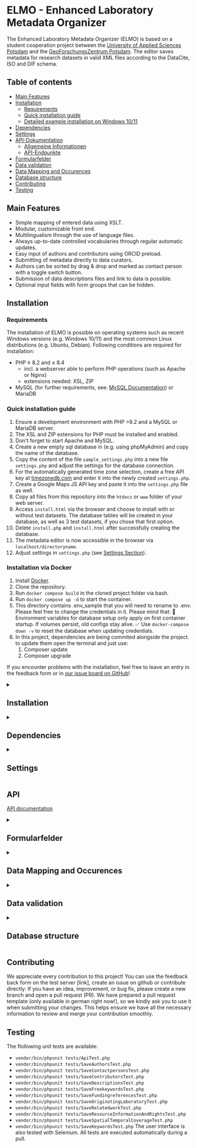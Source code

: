 # ELMO - Enhanced Laboratory Metadata Organizer

The Enhanced Laboratory Metadata Organizer (ELMO) is based on a student cooperation project between the [University of Applied Sciences Potsdam](https://fh-potsdam.de) and the [GeoForschungsZentrum Potsdam](https://gfz.de). The editor saves metadata for research datasets in valid XML files according to the DataCite, ISO and DIF schema.

## Table of contents
  - [Main Features](#main-features)
  - [Installation](#installation)
    - [Requirements](#requirements)
    - [Quick installation guide](#quick-installation-guide)
    - [Detailed example installation on Windows 10/11](#detailed-example-installation-on-windows-1011)
  - [Dependencies](#dependencies)
  - [Settings](#settings)
  - [API-Dokumentation](#api-dokumentation)
    - [Allgemeine Informationen](#allgemeine-informationen)
    - [API-Endpunkte](#api-endpunkte)
  - [Formularfelder](#formularfelder)
  - [Data validation](#data-validation)
  - [Data Mapping and Occurences](#data-mapping-and-occurences)
  - [Database structure](#database-structure)
  - [Contributing](#contributing)
  - [Testing](#testing)

## Main Features
- Simple mapping of entered data using XSLT.
- Modular, customizable front end.
- Multilingualism through the use of language files.
- Always up-to-date controlled vocabularies through regular automatic updates.
- Easy input of authors and contributors using ORCID preload.
- Submitting of metadata directly to data curators.
- Authors can be sorted by drag & drop and marked as contact person with a toggle switch button.
- Submission of data descriptions files and link to data is possible.
- Optional input fields with form groups that can be hidden.

## Installation

### Requirements

The installation of ELMO is possible on operating systems such as recent Windows versions (e.g. Windows 10/11) and the most common Linux distributions (e.g. Ubuntu, Debian).
Following conditions are required for installation:
- PHP ≥ 8.2 and ≤ 8.4
	- incl. a webserver able to perform PHP operations (such as Apache or Nginx)
	- extensions needed: XSL, ZIP
- MySQL (for further requirements, see: [MySQL Documentation](https://dev.mysql.com/doc/refman/8.0/en/installing-and-configuration.html)) or MariaDB

### Quick installation guide

1. Ensure a development environment with PHP >8.2 and a MySQL or MariaDB server.
2. The XSL and ZIP extensions for PHP must be installed and enabled.
3. Don't forget to start Apache and MySQL.
4. Create a new empty sql database in (e.g. using phpMyAdmin) and copy the name of the database.
5. Copy the content of the file `sample_settings.php` into a new file `settings.php` and adjust the settings for the database connection.
6. For the automatically generated time zone selection, create a free API key at [timezonedb.com](https://timezonedb.com/) and enter it into the newly created `settings.php`.
7. Create a Google Maps JS API key and paste it into the `settings.php` file as well.
8. Copy all files from this repository into the `htdocs` or `www` folder of your web server.
9. Access `install.html` via the browser and choose to install with or without test datasets. The database tables will be created in your database, as well as 3 test datasets, if you chose that first option.
10. Delete `install.php` and `install.html` after successfully creating the database.
11. The metadata editor is now accessible in the browser via `localhost/directoryname`.
12. Adjust settings in `settings.php` (see [Settings Section](#einstellungen)).

### Installation via Docker
1. Install [Docker](https://docs.docker.com/engine/install/).
2. Clone the repository.
3. Run `docker compose build` in the cloned project folder via bash.
4. Run `docker compose up -d` to start the container.
5. This directory contains .env_sample that you will need to rename to .env. Please feel free to change the credentials in it.
	Please mind that: 
	🔁 Environment variables for database setup only apply on first container startup. If volumes persist, old configs stay alive.
	✅ Use `docker-compose down -v` to reset the database when updating credentials.
6. In this project, dependencies are being commited alongside the project. to update them open the terminal and just use:
	1. Composer update
	2. Composer upgrade

If you encounter problems with the installation, feel free to leave an entry in the feedback form or in [our issue board on GitHub](https://github.com/McNamara84/gfz-metadata-editor-msl-v2/issues)!

<details> 
  <summary> 

  ## Installation
  </summary>

  ### Requirements

  The installation of ELMO is possible on operating systems such as recent Windows versions (e.g. Windows 10/11) and the most common Linux distributions (e.g. Ubuntu, Debian).
  Following conditions are required for installation:
  - PHP ≥ 8.2 and ≤ 8.4
    - incl. a webserver able to perform PHP operations (such as Apache or Nginx)
    - extensions needed: XSL, ZIP
  - MySQL (for further requirements, see: [MySQL Documentation](https://dev.mysql.com/doc/refman/8.0/en/installing-and-configuration.html)) or MariaDB

  ### Quick installation guide

  1. Ensure a development environment with PHP >8.2 and a MySQL or MariaDB server.
  2. The XSL and ZIP extensions for PHP must be installed and enabled.
  3. Don't forget to start Apache and MySQL.
  4. Create a new empty sql database in (e.g. using phpMyAdmin) and copy the name of the database.
  5. Copy the content of the file `sample_settings.php` into a new file `settings.php` and adjust the settings for the database connection.
  6. For the automatically generated time zone selection, create a free API key at [timezonedb.com](https://timezonedb.com/) and enter it into the newly created `settings.php`.
  7. Create a Google Maps JS API key and paste it into the `settings.php` file as well.
  8. Copy all files from this repository into the `htdocs` or `www` folder of your web server.
  9. Access `install.php` via the browser. The database tables will be created automatically in your database.
  10. The metadata editor is now accessible in the browser via `localhost/directoryname`.
  11. Adjust settings in `settings.php` (see [Settings Section](#einstellungen)).

  If you encounter problems with the installation, feel free to leave an entry in the feedback form or in [our issue board on GitHub](https://github.com/McNamara84/gfz-metadata-editor-msl-v2/issues)!
  
  <details>
  <summary>

  ### Detailed example installation on Windows 10/11
  </summary>

  This section will further explain the installation of the metadata editor with the help of a more detailed step-by-step guide on how to install the metadata editor on Windows 10/11 using PHP and MySQL. For a local development environment, localhost-based access to the server is usually sufficient.
  #### 1. Setting up the development environment
  - Download and run the installer from the official [PHP website](https://www.php.net/downloads.php) (PHP > 8.2).
  - Install [MySQL](https://dev.mysql.com/downloads/installer/) or MariaDB.
  - Install and enable the XSL and ZIP extensions for PHP. In order to do that, open the `php.ini` file and uncomment the line for the required extensions.
  #### 2. Starting Apache and MySQL
  - If you're using an all-in-one solutions such as XAMPP or WampServer, you can start Apache directly from the XAMPP or WampServer control panel.
  - Alternatively, you can manually start Apache by navigating to the `bin` directory of Apache (e.g., `C:\xampp\apache\bin`) and running `httpd.exe`.
  #### 3. Creating an empty SQL database
  - Using phpMyAdmin: If you're using XAMPP or WampServer, phpMyAdmin is already installed. You can access it by going to `http://localhost/phpmyadmin` in your browser.
  - Create a new database and remember the name of it, as you'll need it later in the next step.
  - Alternatively, using the Windows PowerShell: 
    - Start MySQL in the Shell while being in your SQL directory: `mysql -u root -p`
    - Create a database: `CREATE DATABASE your_database;`
    - Create a new MySQL-user for the installation: `CREATE USER 'username'@'localhost' IDENTIFIED BY 'password';`
    - Granting rights to this user: `GRANT CREATE ON your_database.* TO 'username'@'localhost';` and save with `FLUSH PRIVILEGES;`
    - Optional: confirm the creation of the database while being logged in as the new user: `SHOW DATABASES;`
  #### 4. Setting up the `settings.php` file
  - Download all files from this repository into the `htdocs`or`www`folder of your webserver.
  - Create `settings.php`:
     - Copy the entire contents of `sample_settings.php` which is located in the first level of the ELMO repository and save it as `settings.php` in the same directory.
  - Adjust the database connection:
    - Open the `settings.php` file with a text editor and modify the database connection settings according to your database name, user, password and host. The default MySQL user ist 'root'. Change this to the MySQL-user you just created in step 3. The host value typically remains as 'localhost'.
  #### 5. Setting up the application
  - Access the installation script in your browser as follows: `http://localhost/your_directory/install.html`. This script will automatically create the required tables in the database you specified in step 3. In addition, three test datasets are installed through `install.html` if you chose this option.
  #### 6. Delete installation files
  - Please delete `install.php` and `install.html` after successfully creating the database.
  #### 7. (Optional) Creating an API key for the automatically generated time zone selection
  - Sign up for a free API key at [timezonedb.com](https://timezonedb.com/). After registration, you should receive an email with your account data including your API key.
  - Insert your API key in `settings.php`in the according line.
  #### 8. Creating a Google Maps JS API key
  - Get a Google Maps JS API key via the [Google Cloud Console](https://console.cloud.google.com). To do this, create a project, enable the Google Maps JavaScript API and get your API key.
  - Insert your Google Maps API key in the corresponding line in the `settings.php`file. 
  #### 9. Accessing the metadata editor
  - After the installation is complete, you should be able to access the metadata editor in your browser at `http://localhost/your_directory`.
  - Settings may be modified in `settings.php`.
  </details>
</details> 

<details>
  <summary>

  ## Dependencies
  </summary>

The following third-party dependencies are included in header.html and footer.html:

- [Bootstrap 5.3.3](https://github.com/twbs/bootstrap/releases)<br>
  For the design, responsiveness and dark mode.
- [Bootstrap Icons 1.11.3](https://github.com/twbs/icons/releases)<br>
  For the icons used.
- [jQuery 3.7.1](https://github.com/jquery/jquery/releases)<br>
  For the event handlers in JavaScript and to simplify the JavaScript code.
- [jQuery UI 1.14.1](https://github.com/jquery/jquery-ui/releases)<br>
  Extends jQuery with the autocomplete function that we currently use for the affiliation fields.
- [Tagify 4.33.2](https://github.com/yairEO/tagify/releases)<br>
  Is used for the Thesaurus Keywords field, the entry of multiple affiliations and free keywords.
- [jsTree 3.3.17](https://github.com/vakata/jstree/releases)<br>
  Is used to display the thesauri as a hierarchical tree structure.
- [Swagger UI 5.18.2](https://github.com/swagger-api/swagger-ui/releases)<br>
  For displaying the dynamic and interactive API documentation in accordance with OpenAPI standard 3.1.
</details>

<details>
  <summary>

  ## Settings
  </summary>

  In addition to the access data for the database, other settings can also be adjusted in the `settings.php` file:

  - `$host`: Database host.
  - `$username`: Username of the user with access to the given database.
  - `$password`: Password of database user.
  - `$database`: Name of the database created.
  - `$maxTitles`: Defines the maximum number of titles that users can enter in the editor.
  - `$apiKeyElmo`: A self-defined security key to connect cron jobs with api calls to `/update/` for refreshing the vocabularies.
  - `$mslLabsUrl`: URL to the JSON file with the current list of laboratories.
  - `$showFeedbackLink`: true-> feedback function switched on, false-> feedback function switched off
  - `$smtpHost`: URL to the SMTP mail server
  - `$smtpPort`: Port of the mail server
  - `$smtpUser`: User name of the mailbox for sending the mails
  - `$smtpPassword`: Password of the mailbox
  - `$smtpSender`: Name of the sender in the feedback mails
  - `$feedbackAddress`: Email Address to which the feedback is sent
  - `$xmlSubmitAddress`: Email Address to which the finished XML file is sent
  - `$showContributorPersons`: Specifies whether the form group Contributor Persons should be displayed (true/false).
  - `$showContributorInstitutions`: Specifies whether the form group Contributor Institutions should be displayed (true/false).
  - `$showMslLabs`: Specifies whether the form group Originating Laboratory should be displayed (true/false).
  - `$showMslVocabs`: Specifies whether the form group EPOS Multi-Scale Laboratories Keywords should be displayed (true/false).
  - `$showGcmdThesauri`: Specifies whether the form group GCMD Thesauri should be displayed (true/false).
  - `$showFreeKeywords`: Specifies whether the form group Free Keywords should be displayed (true/false).
  - `$showSpatialTemporalCoverage`: Specifies whether the form group Spatial and Temporal Coverages should be displayed (true/false).
  - `$showRelatedWork`: Specifies whether the form group Related Work should be displayed (true/false).
  - `$showFundingReference`: Specifies whether the form group Funding Reference should be displayed (true/false).
  - `$showGGMsProperties`: specific for implementation for the ICGEM platform. Specifies whether the form group GGMs Properties (essential) should be displayed (true/false).

</details>

## API

[API documentation](https://elmo.cats4future.de/api/v2/docs/index.html)

<details>
  <summary>

  ## Formularfelder
  </summary>

### Resource Information

- DOI

  This field contains the DOI (Digital Object Identifier) that identifies the resource.
  - Data type: String
  - Occurrence: 0-1
  - The corresponding field in the database where the value is stored is called: `doi` in the table `Resource`
  - Restrictions: Must be in “prefix/suffix” format
  - [DataCite documentation](https://datacite-metadata-schema.readthedocs.io/en/4.5/properties/identifier/)
  - Example values: `10.5880/GFZ.3.1.2024.002`, `10.5880/pik.2024.001`
  - Mapping: is mapped to `<identifier>` in the DataCite scheme and to `<gmd:fileIdentifier>` as well as `<gmd:identifier> <gmd:MD_Identifier> <gmd:code>` and `<gmd:distributionInfo> <gmd:MD_Distribution> <gmd:transferOptions> <gmd:MD_DigitalTransferOptions> <gmd:onLine> <gmd:CI_OnlineResource>` in the ISO scheme

- Publication Year

    This field contains the publication year of the resource.
    - Data type: Year
    - Occurrence: 1
    - The corresponding field in the database where the value is saved is called: `year` in the table `year`
    - Restrictions: A year in four-digit format. Values allowed in four-digit format: 1901 to 2155 (due to data type YEAR)
    - [DataCite documentation](https://datacite-metadata-schema.readthedocs.io/en/4.5/properties/publicationyear/#publicationyear)
    - Example values: `1998`, `2018`
    - Mapping: is mapped to `<publicationYear>` in the DataCite scheme


- Resource Type

  This field contains the type of resource.
  - Data type: String
  - Occurrence: 1
  - The corresponding field in the database where the value is saved is called: `resource_type_general` in the table `Resource_Type`
  - Restrictions: must be selected from [controlled list](https://datacite-metadata-schema.readthedocs.io/en/4.5/appendices/appendix-1/resourceTypeGeneral/#resourcetypegeneral) 
  - [DataCite documentation](https://datacite-metadata-schema.readthedocs.io/en/4.5/properties/resourcetype/#a-resourcetypegeneral)
  - Example values: `Dataset`, `Audiovisual`, `Book`
  - Mapping: mapped to `<resourceType resourceTypeGeneral="XX">` in the DataCite scheme

- Version

  This field contains the version number of the resource.
  - Data type: Float
  - Occurrence: 0-1
  - The corresponding field in the database where the value is saved is called: `version` in the table `Resource`
  - Restrictions: None 
  - [DataCite documentation](https://datacite-metadata-schema.readthedocs.io/en/4.5/properties/version/)
  - Example values: `1.0` `2.1` `3.5`
  - Mapping: mapped to `<version>` in DataCite scheme

- Language of Dataset

  This field contains the language of the dataset
  - Data type: String
  - Occurence: 1
  - The corresponding field in the database where the value is saved is called: `name` in the table `Language`
  - Restrictions: must be selected from controlled list
  - [DataCite documentation](https://datacite-metadata-schema.readthedocs.io/en/4.5/properties/language/)
  - Beispielwerte: `Englisch`, `German`, `French`
  - Mapping: mapped to `<language>` element in DataCite scheme and to `<gmd:language>` in ISO scheme 

- Title

  This field contains the title of the resource.
  - Data type: String
  - Occurrence: 1-n, with n=$maxTitles specified in the settings.php
  - The corresponding field in the database where the value is stored is called: `text` in the table `title`
  - Restrictions: None
  - [DataCite documentation](https://datacite-metadata-schema.readthedocs.io/en/4.5/properties/title/)
  - Example values: `Drone based photogrammetry data at the Geysir`
  - Mapping: mapped to `<titles> <title>` in DataCite scheme and `<identificationInfo> <MD_DataIdentification> <citation> <CI_Citation> <title>` or `...<alternateTitle` depending on the title type

- Title Type

  This field contains the type of title (other than the main title).
  - Data type: String
  - Occurrence: 1, if the corresponding title is not the main title
  - The corresponding field in the database where the value is stored is called: `name` in the table `Title_Type`
  - Restrictions: must be selected from controlled list
  - [DataCite documentation](https://datacite-metadata-schema.readthedocs.io/en/4.5/properties/title/#a-titletype)
  - Example values: `Translated Title`
  - Mapping: mapped to `<title titleType="TranslatedTitle">` in the datacite scheme

### Licenses & Rights

- Rights Title

  The content of this field is mapped to `<rights>` in the DataCite scheme and to `<resourceConstraints> <gmd:MD_Constraints> <gmd:useLimitation>` as well as `<gmd:resourceConstraints> <gmd:MD_LegalConstraints>` in the ISO scheme.

  This field contains the title of the license with its abbreviation.
  - Data type: String
  - Occurrence: 1
  - The corresponding fields in the database where the value is stored is called: `text`and `rightsIdentifier` in the table `Rights`
  - Restrictions: Mandatory field. Must be selected from controlled list
  - [DataCite documentation](https://datacite-metadata-schema.readthedocs.io/en/4.5/properties/rights/)
  - Example value: `Creative Commons Attribution 4.0 International (CC-BY-4.0)`

- *Saved in backend (not visible to user):* rightsURI

  This field contains the URI of the License.
  - Data Type: String
  - Occurence: 1
  - The corresponding fields in the database where the value is stored is called: `rightsURI` in the table `Rights`
  - Restrictions: Mandatory field. Must be selected from controlled list
  - [DataCite documentation](https://datacite-metadata-schema.readthedocs.io/en/4.5/properties/rights/#a-rightsuri)
  - Example values: `https://creativecommons.org/licenses/by/4.0/legalcode`

- *Saved in backend (not visible to user):* forSoftware

  This field specifies if the license is used for software (forSoftware=1) or not (forSoftware=0). The controlled list changes for users based on this parameter when resource type Software is chosen.

### Author(s)
Author information mapped to `<creator>` element in the datacite scheme and to `<citedResponsibleParty>` in the ISO scheme.
Occurrence is: 1-n

- Last Name 

  This field contains the author's surname.
  - Data type: String
  - Occurrence: 1
  - The corresponding field in the database where the value is stored is called: `familyname` in the table `author`
  - Restrictions: mandatory field, only letters allowed
  - [DataCite documentation](https://datacite-metadata-schema.readthedocs.io/en/4.5/properties/creator/#familyname)
  - Example values: `Jemison`, `Smith`

- First Name

  This field contains the author's first name.
  - Data type: String
  - Occurrence: 1
  - The corresponding field in the database where the value is stored is called: `givenname` in the table `author`
  - Restrictions: mandatory field, only letters allowed
  - [DataCite documentation](https://datacite-metadata-schema.readthedocs.io/en/4.5/properties/creator/#givenname)
  - Example values: `Lisa`, `Elisa`

- Author ORCID

  This field contains the author's ORCID (Open Researcher and Contributor ID).
  - Data type: String
  - Occurrence: 0-1
  - The corresponding field in the database where the value is stored is called: `orcid` in the table `author`
  - Restrictions: Must be in the format “xxxx-xxxx-xxxx-xxxx-xxxx”.
  - [DataCite documentation](https://datacite-metadata-schema.readthedocs.io/en/4.5/properties/creator/#nameidentifier)
  - Example values: `0000-0001-5727-2427`, `0000-0003-4816-5915`

- Affiliation
 
  This field contains the author's affiliation.
  - Data type: String
  - Occurrence: 0-n
  - The corresponding field in the database where the value is stored is called: `name` in the table `affiliation`
  - Restrictions: None, can be chosen from the dropdown menu or given as free text
  - [DataCite documentation](https://datacite-metadata-schema.readthedocs.io/en/4.5/properties/creator/#affiliation)
  - Example values: `Technische Universität Berlin`, `Helmholtz Centre Potsdam - GFZ German Research Centre for Geosciences`

- *Saved in backend (not visible to user):* rorId

  If an affiliation is chosen from the dropdown menu, which contains the entry from the Research Organization Registry (ROR), the assiciated ROR-ID is saved.
  - Occurrence: 0-n
  - The corresponding field in the database where the value is stored is called: `rorId` in the table `affiliation`
  - Restrictions: is automatically saved when an affiliation is chosen
  - [DataCite documentation](https://datacite-metadata-schema.readthedocs.io/en/4.5/properties/creator/#a-affiliationidentifier)
  - Example values: `03v4gjf40`, `04z8jg394`

#### Contact Person(s)
A Contact Person is saved as a "Contributor" with the role "Contact Person" in the DataCite scheme (version 4.5) and as a "Point of Contact" in the ISO scheme (Version 2012-07-13). Authors can be labelled as a contact person with the help of a toggle switch button which adds the additional fields required for contact (Email address, Website).

- Last Name

  This field contains the surname of the person.
  - Data type: String
  - Occurrence: 1
  - The corresponding field in the database where the value is stored is called: familyname in the Contact_Person table
  - Restrictions: Mandatory
  - Example values: `Jemison`, `Smith`

- First Name

  This field contains the first name of the person.
  - Data type: String
  - Occurrence: 1
  - The corresponding field in the database where the value is stored is called: givenname in the table Contact_Person
  - Restrictions: Mandatory
  - Example values: `John`, `Jane`

- Email address

  This field contains the email address of the person or organisation.
  - Data type: String
  - Occurrence: 1
  - The corresponding field in the database where the value is stored is called: email in the Contact_Person table
  - Restrictions: Mandatory
  - Example values: `ali.mohammed@gfz.de`, `holger.ehrmann@gfz.de`

- Website

  This field contains the organisation's website.
  - Data type: String
  - Occurrence: 0-1
  - The corresponding field in the database where the value is stored is called: website in the Contact_Person table
  - Restrictions: Optional
  - Example values: `gfz.de`, `fh-potsdam.de`

- Affiliation
    
  This field contains the affiliation of the person.
  - Data type: String
  - Occurrence: 0-n
  - The corresponding field in the database where the value is saved is called: name in the Affiliation table.
  - Restrictions: Optional
  - Example values: `Technische Universität Berlin`, `GFZ, Helmholtz-Zentrum Potsdam - Deutsches GeoForschungsZentrum GFZ`
  - Note: As in all affiliation fields the ROR ID is saved, when an affiliation is chosen from the list

### Originating Laboratory
The controlled list is provided and maintained by Utrecht University ([MSL Laboratories](https://github.com/UtrechtUniversity/msl_vocabularies/blob/main/vocabularies/labs/laboratories.json)) and can be updated via API call (see [API documentation](https://elmo.cats4future.de/api/v2/docs/index.html)).

- Laboratory Name
  This field contains the laboratory, where the research data came from. Its content is mapped to `<contributor contributorType="HostingInstitution"><contributorName>` in the DataCite scheme. 
  - Data Type: String
  - Occurence: 0-n
  - The corresponding field in the database is called: `laboratoryname` in the table `originating_laboratory`
  - Restrictions: Controlled list
  - [DataCite documentation](https://datacite-metadata-schema.readthedocs.io/en/4.5/properties/contributor/#a-contributortype)
  - Example values: `Fragmentation Lab (Ludwig-Maximilians-University Munich, Germany)`, `TecMOD - GRmodel (CNRS-Rennes 1 University, France)`

- *Saved in backend (not visible to user):* LabId, laboratoryAffiliation, laboratoryRorId
    The purpose of these fields is to clearly identify the originating laboratory. The contents are mapped to `<nameIdentifier nameIdentifierScheme="labid">` and `<affiliation>` in the DataCite scheme.
    - Data type: String
    - Occurence: 1
    - The corresponding field in the database where the values are saved are called: `labId` in the table `originating_laboratory` and `name` and `rorId` in the table `affiliation`
    - Restrictions: Fields are filled automatically with data provided by the vocabulary provider and maintainer
    - Example values: 
      LabID `9cd562c216daa82792972a074a222c52`, 
      laboratoryAffiliation `Ludwig-Maximilians-University Munich, Munich, Germany`
      laboratoryRorId `https://ror.org/02e2c7k09`


### Contributors

#### _Person_
Contributor fields are optional. Only when one of the fields is filled the fields "Last Name", "First Name" and "Role" become mandatory . The contents of the fields are mapped to `<contributor contributorType="ROLE">` with `<contributorName nameType="Personal">` in the DataCite scheme.

- ORCID

  This field contains the ORCID of the contributor (Open Researcher and Contributor ID).
  - Data type: String
  - Occurrence: 0-1
  - The corresponding field in the database where the value is stored is called: `orcid` in the `Contributor_Person` table
  - Restrictions: Must be in the format “xxxx-xxxx-xxxx-xxxx-xxxx”
  - [DataCite documentation](https://datacite-metadata-schema.readthedocs.io/en/4.5/properties/contributor/#a-nameidentifierscheme)
  - Example values: `1452-9875-4521-7893`, `0082-4781-1312-884x`

- Last Name 

  This field contains the contributpr's surname.
  - Data type: String
  - Occurrence: 1, if a contributor person is specified
  - The corresponding field in the database where the value is stored is called: `familyname` in the table `Contributor_Person`
  - Restrictions: Only letters are allowed.
  - [DataCite documentation](https://datacite-metadata-schema.readthedocs.io/en/4.5/properties/contributor/#familyname)
  - Example values: `Jemison`, `Smith`

- First Name

  This field contains the contributpr's surname.
  - Data type: String
  - Occurrence: 1, if a contributor person is specified
  - The corresponding field in the database where the value is stored is called: `givenname` in the table `Contributor_Person`
  - Restrictions: Only letters are allowed
  - [DataCite documentation](https://datacite-metadata-schema.readthedocs.io/en/4.5/properties/contributor/#givenname)
  - Example values: `John`, `Jane`

- Role

  This field contains the role(s) of the contributor(s).
  - Data type: String
  - Occurrence: 1-10, if a contributor person is specified
  - The corresponding field in the database where the value is stored is called: `name` in the `Role` table
  - Restrictions: must be selcted from controlled list
  - [DataCite documentation](https://datacite-metadata-schema.readthedocs.io/en/4.5/properties/contributor/#a-contributortype)
  - Example values: `Data Manager`, `Project Manager`

- Affiliation

  This field contains the affiliation of the contributor(s).
  - Data type: String
  - Occurrence: 0-n
  - The corresponding field in the database where the value is stored is called: `name` in the table `Affiliation`
  - Restrictions: None, can be selected from list
  - [DataCite documentation](https://datacite-metadata-schema.readthedocs.io/en/4.5/properties/contributor/#affiliation)
  - Example values: `Technische Universität Berlin`, `GFZ, Helmholtz-Zentrum Potsdam - Deutsches GeoForschungsZentrum GFZ`
    - Note: As in all affiliation fields the ROR ID is saved, when an affiliation is chosen from the list

#### _Organisation_
Contributor fields are optional. Only when one of the fields is filled the fields "Organisation Name" and "Role" become mandatory. The contents of the fields are mapped to `<contributor contributorType="ROLE">` in the DataCite scheme with `<contributorName nameType="Organizational">`

- Organisation Name

  This field contains the name of the institution.
  - Data type: String
  - Occurrence: 1, if contributing organisation is specified
  - The corresponding field in the database where the value is saved is called: `name` in the table `contributor_institution`
  - Restrictions: None
  - [DataCite documentation](https://datacite-metadata-schema.readthedocs.io/en/4.5/properties/contributor/#contributorname)
  - Example values: `University of Applied Sciences Potsdam`, `Helmholtz Centre Potsdam - GFZ German Research Centre for Geosciences`

- Role

  This field contains the role/roles of the institution.
  - Data type: String
  - Occurrence: 1-10
  - The corresponding field in the database where the value is stored is called: `name` in the table `Role`
  - Restrictions: must be selected from controlled list
  - [DataCite documentation](https://datacite-metadata-schema.readthedocs.io/en/4.5/properties/contributor/#a-contributortype)
  - Example values: `Data Collector`, `Data Curator`.
  
- Affiliation

  This field contains the affiliation of the contributing institution.
  - Data type: String
  - Occurrence: 0-n
  - The corresponding field in the database where the value is stored is called: `name` in the `Affiliation` table
  - Restrictions: None, can be selected from list
  - [DataCite documentation](https://datacite-metadata-schema.readthedocs.io/en/4.5/properties/contributor/#affiliation)
  - Example values: `Education and Science Workers' Union`, `Institute of Science and Ethics`
  - Note: As in all affiliation fields the ROR ID is saved, when an affiliation is chosen from the list
 
### Descriptions
- Abstract
  This field contains the abstract of the dataset. It is mapped to `<descriptions><description descriptionType="Abstract">` in the DataCite scheme and to `<identificationInfo><MD_DataIdentification><abstract>` in the ISO scheme
  - Data type: String
  - Occurence: 1
  - The corresponding field in the database where the value is saved is called: `description` in the table `description` with `type=Abstract`
  - Restrictions: None
  - [DataCite documentation](https://datacite-metadata-schema.readthedocs.io/en/4.5/appendices/appendix-1/descriptionType/#abstract)
  - Example value: `The dataset contains a subset of an airborne hyperspectral HyMap image over the Cabo de Gata-Nίjar Natural Park in Spain from 15.06.2005, and soil wet chemistry data based on in-situ soil sampling. The Cabo de Gata-Nίjar Natural Park is a semi-arid mediterranean area in Southern Spain, sparsely populated and with a range of landscape patterns.`

- Methods
  This field contains the The methodology employed for the study or research. It is mapped to `<descriptions><description descriptionType="Methods">` in the DataCite scheme.
  - Data type: String
  - Occurence: 0-1
  - The corresponding field in the database where the value is saved is called: `description` in the table `description` with `type = Methods`
  - Restrictions: None
  - [DataCite documentation](https://datacite-metadata-schema.readthedocs.io/en/4.5/appendices/appendix-1/descriptionType/#methods)
  - Example value: `Graphical representation of the steps used to reconstruct sequence alignments of the Nudix superfamily, as described in the Materials and Methods section. (A) The pipeline to build the 78-PDB structure guided sequence alignment. (B) The pipeline to build the 324-core sequence alignment guided by the 78-PDB sequence alignment. (C) The pipeline to build the alignment of the complete Nudix clan (38,950 sequences). (D) Illustration of how to combine two alignment into one guided by a scaffold alignment.`

- TechnicalInfo
  This field contains detailed information that may be associated with design, implementation, operation, use, and/or maintenance of a process, system, or instrument. It is mapped to `<descriptions><description descriptionType="TechnicalInfo">` in the DataCite scheme.
  - Data type: String
  - Occurence: 0-1
  - The corresponding field in the database where the value is saved is called: `description` in the table `description` with `type = Technical Information`
  - Restrictions: None
  - [DataCite documentation](https://datacite-metadata-schema.readthedocs.io/en/4.5/appendices/appendix-1/descriptionType/#technicalinfo)
  - Example value: `Scripts written and run using Wolfram Mathematica (confirmed with versions 10.2 to 11.1). Assumes raw data matches format produced by a LTQ Orbitrap Velos mass spectrometer and exported by the proprietary software (Xcalibur) to a comma-separated values (.csv) file. The .csv files are the expected input into the Mathematica scripts. `

- Other
  Other description information that does not fit into an existing category. Content of the field is mapped to `<descriptions><description descriptionType="Other">` in the DataCite scheme.
  - Data type: String
  - Occurence: 0-1
  - The corresponding field in the database where the value is saved is called: `description` in the table `description` with `type = Other`
  - Restrictions: None
  - [DataCite documentation](https://datacite-metadata-schema.readthedocs.io/en/4.5/appendices/appendix-1/descriptionType/#other)
  - Example value:  `This is the description of a data set that does not fit into the categories of abstract, methods or technical information, but is nevertheless extremely necessary.`

### Keywords
Contents from the keyword fields "EPOS Multi-Scale Laboratories Keywords", "GCMD Science Keywords" and "Free Keywords" are mapped to `<subject>` in the DataCite 4.5 scheme and to `<descriptiveKeywords> <MD_Keywords> <keyword>` in the ISO scheme. 

#### EPOS Multi-Scale Laboratories Keywords

Keywords from the [EPOS Multi-Scale Laboratories vocabularies](https://epos-msl.uu.nl/vocabularies) are provided by Utrecht University on [GitHub](https://github.com/UtrechtUniversity/msl_vocabularies). Vocabulary can be updated from the repository via API (see [API Documentation](https://elmo.cats4future.de/api/v2/docs/index.html)).

- EPOS Multi-Scale Laboratories Keyword

  This field contains keywords to describe the content of the resource.
  - Data type: String
  - Occurrence: 0-n
  - The corresponding field in the database is called: `keyword` in the table `thesaurus_keywords`
  - Restrictions: Controlled vocabulary
  - [DataCite documentation](https://datacite-metadata-schema.readthedocs.io/en/4.5/properties/subject/)
  - Example values: `Material > minerals > chemical elements > selenium`, `Geochemistry > measured property > selenium`

- *Saved in backend (not visible to user):* scheme, schemeURI, valueURI und language

  The purpose of these fields is to clearly identify the keyword.
  - Data type: String
  - Occurence: 1 for controlled (thesaurus) keywords
  - The corresponding field in the database where the value is saved is called: `scheme`, `schemeURI`, `valueURI` and `language` in the table `thesaurus_keywords`
  - Restrictions: fields are filled automatically with data provided by the vocabulary provider and maintainer
  - [DataCite documentation](https://datacite-metadata-schema.readthedocs.io/en/4.5/properties/subject/#a-scheme)
  - Example values: 
    scheme `https://epos-msl.uu.nl/voc/materials/1.3/`, 
    schemeURI `https://epos-msl.uu.nl/voc/materials/1.3/`, 
    valueURI `https://epos-msl.uu.nl/voc/materials/1.3/minerals-chemical_elements-selenium`, 
    language `en`

#### Thesaurus Keywords

Keywords from the GCMD vocabulary. GCMD Science Keywords, GCMD Platforms, and GCMD Instruments are available for selection. Can be updated from [NASA's GCMD](https://www.earthdata.nasa.gov/data/tools/idn/gcmd-keyword-viewer) repository via API (see [API documentation](https://elmo.cats4future.de/api/v2/docs/index.html))

- **GCMD Science Keyword**

  This field contains keywords to describe the content of the resource.
  - Data type: String
  - Occurrence: 0-n
  - The corresponding field in the database is called: `keyword` in the table `thesaurus_keywords`
  - Restrictions: Terms can be selected from controlled list
  - [DataCite documentation](https://datacite-metadata-schema.readthedocs.io/en/4.5/properties/subject/)
  - Example Values: `Science Keywords > EARTH SCIENCE > OCEANS > SEA ICE > SEA ICE VOLUME`,`Science Keywords > EARTH SCIENCE > TERRESTRIAL HYDROSPHERE > WATER QUALITY/WATER CHEMISTRY > CONTAMINANTS > SELENIUM`

- *Saved in backend (not visible to user):* scheme, schemeURI, valueURI, language

  The purpose of these fields is to clearly identify the keyword.
  - Data type: String
  - Occurence: 1 for controlled (thesaurus) keywords
  - The corresponding field in the database where the value is saved is called: `scheme`, `schemeURI`, `valueURI` and `language` in the table `thesaurus_keywords`
  - Restrictions: fields are filled automatically with data provided by the vocabulary provider and maintainer
  - [DataCite documentation](https://datacite-metadata-schema.readthedocs.io/en/4.5/properties/subject/#a-scheme)
  - Example values: 
    scheme `NASA/GCMD Earth Science Keywords`, 
    schemeURI `https://gcmd.earthdata.nasa.gov/kms/concepts/concept_scheme/sciencekeywords"`, 
    valueURI `https://gcmd.earthdata.nasa.gov/kms/concept/b2318fb3-788c-4f36-a1d1-36670d2da747"`, 
    language `en`


- **GCMD Platforms**

  This field contains keywords to describe the content of the resource.
  - Data type: String
  - Occurrence: 0-n
  - The corresponding field in the database is called: `keyword` in the table `thesaurus_keywords`
  - Restrictions: Terms can be selected from controlled list
  - [DataCite documentation](https://datacite-metadata-schema.readthedocs.io/en/4.5/properties/subject/)
  - Example Values: `Platforms > Air-based Platforms > Dropwindsondes > DROPWINDSONDES`

- *Saved in backend (not visible to user):* scheme, schemeURI, valueURI, language

  The purpose of these fields is to clearly identify the keyword.
  - Data type: String
  - Occurence: 1 for controlled (thesaurus) keywords
  - The corresponding field in the database where the value is saved is called: `scheme`, `schemeURI`, `valueURI` and `language` in the table `thesaurus_keywords`
  - Restrictions: fields are filled automatically with data provided by the vocabulary provider and maintainer
  - [DataCite documentation](https://datacite-metadata-schema.readthedocs.io/en/4.5/properties/subject/#a-scheme)
  - Example values: 
    scheme `NASA/GCMD Platforms Keywords`, 
    schemeURI `https://gcmd.earthdata.nasa.gov/kms/concepts/concept_scheme/platforms`, 
    valueURI `https://gcmd.earthdata.nasa.gov/kms/concept/fa514134-ff56-47d1-bc02-6b8568ad21e7`, 
    language `en`


- **GCMD Instruments**

  This field contains keywords to describe the content of the resource.
  - Data type: String
  - Occurrence: 0-n
  - The corresponding field in the database is called: `keyword` in the table `thesaurus_keywords`
  - Restrictions: Terms can be selected from controlled list
  - [DataCite documentation](https://datacite-metadata-schema.readthedocs.io/en/4.5/properties/subject/)
  - Example Values: `Instruments > Solar/Space Observing Instruments > Photon/Optical Detectors > Charged Coupled Devices > K-LINE CCD/SOLAR OSCILLATIONS`

- *Saved in backend (not visible to user):* scheme, schemeURI, valueURI, language

  The purpose of these fields is to clearly identify the keyword.
  - Data type: String
  - Occurence: 1 for controlled (thesaurus) keywords
  - The corresponding field in the database where the value is saved is called: `scheme`, `schemeURI`, `valueURI` and `language` in the table `thesaurus_keywords`
  - Restrictions: fields are filled automatically with data provided by the vocabulary provider and maintainer
  - [DataCite documentation](https://datacite-metadata-schema.readthedocs.io/en/4.5/properties/subject/#a-scheme)
  - Example values: 
    scheme `NASA/GCMD Instruments`, 
    schemeURI `https://gcmd.earthdata.nasa.gov/kms/concepts/concept_scheme/instruments`, 
    valueURI `https://gcmd.earthdata.nasa.gov/kms/concept/657ac23c-4ee8-400c-bd41-165dfd3845f5`, 
    language `en`

#### Free Keywords

- Free Keyword

This field contains free keywords that are not part of a thesaurus.
  - Data type: String
  - Occurrence: 0-n
  - The corresponding field in the database where the value is saved is called: `free_keyword` in the table `free_keywords`
  - Restrictions: Dublicates are not allowed
  - [DataCite documentation](https://datacite-metadata-schema.readthedocs.io/en/4.5/properties/subject/#a-scheme)
  - Example values: `Seismic tremor`, `Acoustic Emission`

### Dates
In the DataCite scheme: All field data are mapped to `<dates>`, with `dateType dateType="Available">` for the Embargo and `dateType="Created"` for the Date created.
In the ISO scheme: The data from Date created are mapped to `<date>`, while Embargo until are mapped to `<gml:endPosition>`.

- Date created
  
  This field contains the date the resource itself was put together; this could refer to a timeframe in ancient history, a date range, or a single date for a final component, e.g., the finalized file with all the data.
  - Data type: Date
  - Occurrence: 1
  - The corresponding field in the database where the value is stored is called: `dateCreated` in the `resource` table
  - Restrictions: This field must be a valid calendar date
  - [DataCite documentation](https://datacite-metadata-schema.readthedocs.io/en/4.5/appendices/appendix-1/dateType/#created)
  - Example values: `2024-06-05` `1999-04-07`

- Embargo until

  This field contains the date the resource is made publicly available, marking the end of an embargo period.
  - Data typ: Date
  - Occurrence: 0-1
  - The corresponding field in the database where the value is stored is called: `dateEmbargoUntil` in the `resource` table
  - Restrictions: This field must be a valid calendar date
  - [DataCite documentation](https://datacite-metadata-schema.readthedocs.io/en/4.5/appendices/appendix-1/dateType/#available)
  - Example values: `2024-06-15` `2000-12-31`

### Spatial and temporal coverage

Spatial and temporal coverage specifies the geographic region and time frame that the dataset encompasses, providing essential context for its relevance and applicability.
In the DataCite scheme: The data from Latitude, Longitude and Description are mapped to `<geoLocations>`, while Start Date/Time and End Date/Time are mapped to `<date dateType="Collected">`.
In the ISO scheme: All field data are mapped to `<EX_Extent>`. Occurency of spatial and temporal coverage is 0-n.

- Latitude Min
  
  This field contains the geographic latitude of a single coordinate or the smaller geographic latitude of a rectangle.
  - Data type: Floating-point number
  - Occurrence: 0-1
  - The corresponding field in the database where the value is stored is called: latitudeMin in the spatial_temporal_coverage table
  - Restrictions: Only positive and negative numbers in the value range from -90 to +90
  - [DataCite documentation](https://datacite-metadata-schema.readthedocs.io/en/4.5/properties/geolocation/#southboundlatitude)
  - Example values: `52.0317983498743` `-3.234`

- Latitude Max
  
  This field contains the larger geographic latitude of a rectangle.
  - Data type: Floating-point number
  - Occurrence: 0-1, becomes mandatory if Longitude Max is filled
  - The corresponding field in the database where the value is stored is called: latitudeMax in the spatial_temporal_coverage table
  - Restrictions: Only positive and negative numbers in the value range from -90 to +90
  - [DataCite documentation](https://datacite-metadata-schema.readthedocs.io/en/4.5/properties/geolocation/#northboundlatitude)
  - Example values: `49.72437624376` `-32.82438824398`
  
- Longitude Min
  
  This field contains the geographic longitude of a single coordinate or the smaller geographic longitude of a rectangle.
  - Data type: Floating-point number
  - Occurrence: 0-1
  - The corresponding field in the database where the value is stored is called: longitudeMin in the spatial_temporal_coverage table
  - Restrictions: Only positive and negative numbers in the value range from -180 to +180
  - [DataCite documentation](https://datacite-metadata-schema.readthedocs.io/en/4.5/properties/geolocation/#westboundlongitude)
  - Example values: `108.0317983498743` `-3.04`
  
- Longitude Max
  
  This field contains the larger geographic longitude of a rectangle.
  - Data type: Floating-point number
  - Occurrence: 0-1, becomes mandatory if Latitude Max is filled
  - The corresponding field in the database where the value is stored is called: longitudeMax in the spatial_temporal_coverage table
  - Restrictions: Only positive and negative numbers in the value range from -180 to +180
  - [DataCite documentation](https://datacite-metadata-schema.readthedocs.io/en/4.5/properties/geolocation/#eastboundlongitude)
  - Example values: `99.037543735498743` `-6.4`
  
- Description

  This field contains a free-text explanation of the geographic and temporal context.
  - Data type: Free text
  - Occurrence: 0-1
  - The corresponding field in the database where the value is stored is called: description in the spatial_temporal_coverage table
  - Restrictions: none
  - [DataCite documentation](https://datacite-metadata-schema.readthedocs.io/en/4.5/properties/geolocation/#geolocationplace)
  - Example values: `Several boreholes at regular intervals distributed over the entire surface.`
  
- Start Date
  
  This field contains the starting date of the temporal classification of the dataset.
  - Data type: DATE
  - Occurrence: 0-1 
  - The corresponding field in the database where the value is stored is called: dateStart in the spatial_temporal_coverage table
  - Restrictions: YYYY-MM-DD
  - [DataCite documentation](https://datacite-metadata-schema.readthedocs.io/en/4.5/appendices/appendix-1/dateType/#collected)
  - Example values: `2024-01-02` `1999-08-07`
  
- Start Time
  
  This field contains the starting time.
  - Data type: TIME  
  - Occurrence: 0-1, becomes mandatory, if any time in Spatial and Temporal Coverage is specified, to achieve data consistency
  - The corresponding field in the database where the value is stored is called: timeStart in the spatial_temporal_coverage table
  - Restrictions: hh:mm:ss
  - [DataCite documentation](https://datacite-metadata-schema.readthedocs.io/en/4.5/appendices/appendix-1/dateType/#collected)
  - Example values: `10:43:50` `04:00:00`
  
- End Date
  
  This field contains the ending date of the temporal classification of the dataset.
  - Data type: DATE
  - Occurrence: 0-1
  - The corresponding field in the database where the value is stored is called: dateEnd in the spatial_temporal_coverage table
  - Restrictions: YYYY-MM-DD
  - [DataCite documentation](https://datacite-metadata-schema.readthedocs.io/en/4.5/appendices/appendix-1/dateType/#collected)
  - Example values: `1998-01-02` `2001-07-08`
  
- End Time
  
  This field contains the ending time.
  - Data type: TIME 
  - Occurrence: 0-1, becomes mandatory, if any time in Spatial and Temporal Coverage is specified, to achieve data consistency
  - The corresponding field in the database where the value is stored is called: timeEnd in the spatial_temporal_coverage table
  - Restrictions: hh:mm:ss
  - [DataCite documentation](https://datacite-metadata-schema.readthedocs.io/en/4.5/appendices/appendix-1/dateType/#collected)
  - Example values: `11:34:56` `09:00:00`
  
- Timezone
  
  This field contains the timezone of the start and end times specified. All possible timezones are regularly updated via the API using the getTimezones method if a CronJob is configured on the server. Important: The API key for timezonedb.com must be specified in the settings to enable automatic updates!
  - Data type: String
  - Occurrence: 0-1, mandatory, when Start Date, Start Time, End Date or End Time is filled
  - The corresponding field in the database where the value is stored is called: timezone in the spatial_temporal_coverage table
  - Restrictions: Only values from the list are permitted
  - ISO documentation
  - Example values: `+02:00` `-08:00`

### Related Work
This is mapped to `<relatedIdentifier>` in the DataCite scheme and to `<gmd:aggregationInfo>` in the ISO scheme (not yet implemented). The element is optional in both schemes.

- Relation

  This field contains the type of relation.
  - Data type: String
  - Occurrence: 1, if relatedIdentifier is <0
  - The corresponding field in the database where the value is saved is called: `relation_fk` in the `Related_Work` table
  - Restrictions: A relation type must be selected, if related work is specified
  - Relations can be chosen from a controlled List: [DataCite documentation](https://datacite-metadata-schema.readthedocs.io/en/4.5/properties/relatedidentifier/#b-relationtype)
  - Example values: `IsCitedBy` `IsSupplementTo` `IsContinuedBy`

- Identifier

  - This field contains the identifier
  - Data type: String
  - Occurrence: 1, if relatedIdentifier is <0
  - The corresponding field in the database where the value is stored is called: `Identifier` in the `Related_Work` table
  - Restrictions: Must be specified, if related work specified
  - [DataCite documentation](https://datacite-metadata-schema.readthedocs.io/en/4.5/properties/relatedidentifier/)
  - Example values: `13030/tqb3kh97gh8w`, `0706.0001`, `10.26022/IEDA/112263`

- Identifier Type

  - This field contains the type of the relatedIdentifier.
  - Data type: String
  - Occurrence: 0-1
  - The corresponding field in the database where the value is stored is called: `identifier_type_fk` in the `Related_Work` table
  - if possible, the Identifier Type is automatically selected based on the structure of Identifier (see `function updateIdentifierType`) 
  - Restrictions: Must be selected, if related work is specified
  - must be chosen from a controlled List: [DataCite documentation](https://datacite-metadata-schema.readthedocs.io/en/4.5/properties/relatedidentifier/#a-relatedidentifiertype)
  - Example values: `ARK` `arXiv` `EAN13`

### Funding Reference
This element is optional in the DataCite scheme. However, it is a best practice to supply funding information when financial support has been received.

- Funder
  
  Name of the funding provider.
  - Data type: String
  - Occurence: 0-1, if Funding Reference is specified, then funderName is mandatory. 
  - The corresponding field in the database where the value is stored is called: `funder` in the `Funding_Reference` table
  - Restrictions: Selection from CrossRef funders list is possible, as well as free text
  - [DataCite documentation](https://datacite-metadata-schema.readthedocs.io/en/4.5/properties/fundingreference/)
  - Example values: `Gordon and Betty Moore Foundation`, `Ford Foundation`

- *Saved in backend (not visible to user):* funderId

  Uniquely identifies a funding entity, using Crossrefs' [Funder Registry](https://www.crossref.org/services/funder-registry/)
  - Data type: String
  - Occurence: 0-1
  - The corresponding field in the database where the value is stored is called: `funderid` in the `Funding_Reference` table
  - Restrictions: is automatically saved, if a funder is selected from the dropdown list
  - [DataCite documentation](https://datacite-metadata-schema.readthedocs.io/en/4.5/properties/fundingreference/#funderidentifier)
  - Example values: `http://dx.doi.org/10.13039/100001214`

- *Saved in backend (not visible to user):* funderidtyp

  The type of the funderIdentifier. Is either NULL or "Crossref Funder ID"
  - Data type: String
  - Occurence: 0-1
  - The corresponding field in the database where the value is stored is called: `funderidtyp` in the `Funding_Reference` table
  - Restrictions: can only be "Crossref Funder ID" (if a funder is selected from the dropdown list) or null
  - [DataCite documentation](https://datacite-metadata-schema.readthedocs.io/en/4.5/properties/fundingreference/#a-funderidentifiertype)
  - Value: `Crossref Funder ID`

- Grant Number

  The code assigned by the funder to a sponsored award (grant).
  - Data type: String
  - Occurence: 0-1
  - The corresponding field in the database where the value is stored is called: `grantnumber` in the `Funding_Reference` table
  - Restrictions: None
  - [DataCite documentation](https://datacite-metadata-schema.readthedocs.io/en/4.5/properties/fundingreference/#awardnumber)
  - Example values: `GBMF3859.01` `GBMF3859.22`

- Grant Name

  The human readable title or name of the award (grant).
  - Data type: String
  - Occurence: 0-1
  - The corresponding field in the database where the value is stored is called: `grantname` in the `Funding_Reference` table
  - Restrictions: None
  - [DataCite documentation](https://datacite-metadata-schema.readthedocs.io/en/4.5/properties/fundingreference/#awardtitle)
  - Example values: `Socioenvironmental Monitoring of the Amazon Basin and Xingu`, `Grantmaking at a glance`

### GGMs Properties (Essential)

Viable for the implementation for the ICGEM platform. This form group collects the essential characteristics of a Global Geopotential Model (GGM). 
Essential are understood as one formgroup containing the most general information about a model being published. This formgroup is the first of multiple groups. These formgroups are developed as an adaptation of ELMO for publications of the Global Gravitational Models. Hence, if any field in this group is filled, all the fields become required.

- **Model Type**

  The type of gravity field model being described.
  - Data type: String
  - Occurrence: 1
  - The corresponding field in the database is called: `model_type` in the `GGM_Properties` table
  - Restrictions: Must be selected from a controlled list
  - Example values: `Static`, `Temporal`
  - Mapping: mapped to `<modelType>` in the XML export

- **Mathematical Representation**

  The mathematical framework used to represent the gravity field.
  - Data type: String
  - Occurrence: 1
  - The corresponding field in the database is called: `math_representation` in the dedicated math representation table
  - Restrictions: Must be selected from a controlled list 
  - Example values: `Spherical harmonics`, `Ellipsoidal harmonics`
  - Mapping: mapped to `<mathematicalRepresentation>` in the XML export

- **Celestial Body**

  The planetary body for which the gravity field model is computed.
  - Data type: String
  - Occurrence: 0-1
  - The corresponding field in the database is called: `celestial_body` in the `GGM_Properties` table
  - Restrictions: Must be selected from a controlled list
  - Example values: `Earth`, `Moon of the Earth`, `Mars`, `Ceres`, `Venus`, `Other`
  - Mapping: mapped to `<celestialBody>` in the XML export

- **File Format**

  The file format used for the model data, typically following ICGEM standards.
  - Data type: String
  - Occurrence: 0-1
  - The corresponding field in the database is called: `file_format` in the dedicated file format table
  - Restrictions: Must be selected from a controlled list (populated from the ICGEM format database)
  - Example values: `icgem1.0`, `icgem2.0`, `ASCII`
  - Mapping: mapped to `<fileFormat>` in the XML export

- **Model Name**

  The unique identifier for the gravity field model.
  - Data type: String
  - Occurrence: 1
  - The corresponding field in the database is called: `model_name` in the `GGM_Properties` table
  - Restrictions: No spaces allowed; must be unique and descriptive
  - Example values: `EIGEN-6C4`, `GOCO06s`, `GGM05G`
  - Mapping: mapped to `<modelName>` in the XML export

- **Product Type**

  Specifies the type of gravity field product.
  - Data type: String
  - Occurrence: 0-1
  - The corresponding field in the database is called: `product_type` in the `GGM_Properties` table
  - Restrictions: Must be selected from a controlled list
  - Example values: `Gravity Field`, `Topographic Gravity Field`
  - Mapping: mapped to `<productType>` in the XML export

</details>

<details>
  <summary>


  ## Data Mapping and Occurences
  </summary>
The following table gives a quick overview on the occurences of the form fields in comparison to the occurences of the corresponding DataCite metadata as described in the [DataCite 4.5 documentation](https://datacite-metadata-schema.readthedocs.io/en/4.5/properties/). Input fields visable to the user are marked **bold** in the table whereas hidden fields are in *italics*.

| Form group                 | **Input Field**                           |            Occurence in ELMO            | Occurence in DataCite metadata scheme | Mapped to in DataCite                                                                                                                                                       |
| -------------------------- | ----------------------------------------- | :-------------------------------------: | :-----------------------------------: | --------------------------------------------------------------------------------------------------------------------------------------------------------------------------- |
| Resource Information       |                                           |                                         |                                       |                                                                                                                                                                             |
|                            | **DOI**                                   |                   0-1                   |                   1                   | `<identifier>` with `<identifier identifierType="DOI">`                                                                                                                     |
|                            | **Publication Year**                      |                    1                    |                   1                   | `<publicationYear>`                                                                                                                                                         |
|                            | **Resource Type**                         |                    1                    |                   1                   | `<resourceType>` as well as `<resourceTypeGeneral>`                                                                                                                         |
|                            | **Version**                               |                   0-1                   |                  0-1                  | `<version>`                                                                                                                                                                 |
|                            | **Language of Dataset**                   |                    1                    |                  0-1                  | `<language>`                                                                                                                                                                |
|                            | **Title**                                 |   1-n (n=$maxTitles in settings.php)    |                  1-n                  | `<title>`                                                                                                                                                                   |
|                            | **Title Type**                            | 1 (if corresponding title ≠ main title) |                  0-1                  | `<titleType>`                                                                                                                                                               |
| Licenses & Rights          |                                           |                                         |                                       |                                                                                                                                                                             |
|                            | **Rights Title**                          |                    1                    |                  0-n                  | `<rights>`                                                                                                                                                                  |
|                            | *rightsURI*                               |                    1                    |                  0-1                  | `<rights rightsURI="...">`                                                                                                                                                  |
| Author(s)                  |                                           |                   1-n                   |                  1-n                  | `<creators>`                                                                                                                                                                |
|                            | **Last Name**                             |                    1                    |                   1                   | `<creator><creatorName><familyName>`                                                                                                                                        |
|                            | **First Name**                            |                    1                    |                   1                   | `<creator><creatorName><givenName>`                                                                                                                                         |
|                            | **Author ORCID**                          |                   0-1                   |                  0-n                  | `<nameIdentifier schemeURI="https://orcid.org/" nameIdentifierScheme="ORCID">`                                                                                              |
|                            | **Affiliation**                           |                   0-n                   |                  0-n                  | `<creator><creatorName><affiliation>`                                                                                                                                       |
|                            | *rorID*                                   |                   0-1                   |                  0-1                  | `<creator><creatorName><affiliation>` long: `<affiliation affiliationIdentifier="https://ror.org/XXXXXXXXX" affiliationIdentifierScheme="ROR" schemeURI="https://ror.org">` |
| Contact Person(s)          |                                           |                   0-n                   |                  0-n                  | `<contributor contributorType="Contact Person">`                                                                                                                            |
|                            | **Last Name**                             |                    1                    |                  0-1                  | `<contributorName><familyName>`                                                                                                                                             |
|                            | **First Name**                            |                    1                    |                  0-1                  | `<contributorName><givenName>`                                                                                                                                              |
|                            | **Position**                              |                   0-1                   |                  --                   | --                                                                                                                                                                          |
|                            | **Email adress**                          |                    1                    |                  --                   | --                                                                                                                                                                          |
|                            | **Website**                               |                   0-1                   |                  --                   | --                                                                                                                                                                          |
|                            | **Affiliation**                           |                   0-n                   |                  0-n                  | `<contributor><affiliation>`                                                                                                                                                |
|                            | *rorID*                                   |                   0-1                   |                  0-1                  | `<contributor><contributorName><affiliation>`                                                                                                                               |
| Originating Laboratory     |                                           |                   0-n                   |                  0-n                  | `<contributor contributorType="HostingInstitution"><contributorName>`                                                                                                       |
|                            | *LabID*                                   |                    1                    |                   1                   | `<nameIdentifier nameIdentifierScheme="labid">`                                                                                                                             |
|                            | *laboratoryAffiliation*                   |                    1                    |                  0-n                  | `<affiliation>`                                                                                                                                                             |
| Contributors (Person)      |                                           |                   0-n                   |                  0-n                  | `<contributor nameType="Personal">`                                                                                                                                         |
|                            | **ORCID**                                 |                   0-1                   |                   1                   | `<nameIdentifier>`                                                                                                                                                          |
|                            | **Last Name**                             |                    1                    |                  0-1                  | `<familyName>`                                                                                                                                                              |
|                            | **First Name**                            |                    1                    |                  0-1                  | `<givenName>`                                                                                                                                                               |
|                            | **Role**                                  |                  1-10                   |                   1                   | `<contributorType>`                                                                                                                                                         |
|                            | **Affiliation**                           |                   0-n                   |                  0-n                  | `<affiliation>`                                                                                                                                                             |
|                            | *rorID*                                   |                   0-1                   |                  0-1                  | `<affiliation affiliationIdentifierScheme="ROR" schemeURI="https://ror.org" affiliationIdentifier="https://ror.org/*rorID*">`                                               |
| Contributors (Institution) |                                           |                   0-n                   |                  0-n                  | `<contributor nameType="Organizational">`                                                                                                                                   |
|                            | **Organisation Name**                     |                    1                    |                   1                   | `<contributorName>`                                                                                                                                                         |
|                            | **Role**                                  |                  1-10                   |                   1                   | `<contributorType>`                                                                                                                                                         |
|                            | **Affiliation**                           |                   0-n                   |                  0-n                  | `<affiliation>`                                                                                                                                                             |
|                            | *rorID*                                   |                   0-1                   |                  0-1                  | `<contributor><contributorName><affiliation>`                                                                                                                               |
| Descriptions               |                                           |                                         |                                       | `<descriptions>`                                                                                                                                                            |
|                            | **Abstract**                              |                    1                    |                  0-n                  | `<description descriptionType="Abstract">`                                                                                                                                  |
|                            | **Methods**                               |                   0-1                   |                  0-n                  | `<description descriptionType="Methods">`                                                                                                                                   |
|                            | **TechnicalInfo**                         |                   0-1                   |                  0-n                  | `<description descriptionType="TechnicalInfo">`                                                                                                                             |
|                            | **Other**                                 |                   0-1                   |                  0-n                  | `<description descriptionType="Other">`                                                                                                                                     |
| Keywords                   |                                           |                                         |                                       | `<subjects>`                                                                                                                                                                |
|                            | **EPOS Multi-Scale Laboratories Keyword** |                   0-n                   |                  0-n                  | `<subject>`                                                                                                                                                                 |
|                            | *scheme*                                  |                    1                    |                  0-1                  | `<subject subjectScheme="https://epos-msl.uu.nl/voc/paleomagnetism/1.3/">`                                                                                                  |
|                            | *schemeURI*                               |                    1                    |                  0-1                  | `<subject schemeURI="https://epos-msl.uu.nl/voc/paleomagnetism/1.3/">`                                                                                                      |
|                            | *valueURI*                                |                    1                    |                  0-1                  | `<subject valueURI="...">`                                                                                                                                                  |
|                            | *language*                                |                    1                    |                  --                   | `<subject xml:lang="en">`                                                                                                                                                   |
|                            | **GCMD Science Keywords**                 |                   0-n                   |                  0-n                  | `<subject>`                                                                                                                                                                 |
|                            | *scheme*                                  |                    1                    |                  0-1                  | `<subjectScheme="NASA/GCMD Earth Science Keywords">`                                                                                                                        |
|                            | *schemeURI*                               |                    1                    |                  0-1                  | `<subject schemeURI="https://gcmd.earthdata.nasa.gov/kms/concepts/concept_scheme/sciencekeywords">`                                                                         |
|                            | *valueURI*                                |                    1                    |                  0-1                  | `<subject valueURI="...">`                                                                                                                                                  |
|                            | *language*                                |                    1                    |                  --                   | `<subject xml:lang>`                                                                                                                                                        |
|                            | **Free Keyword**                          |                   0-n                   |                  0-n                  | `<subject>`                                                                                                                                                                 |
| Dates                      |                                           |                                         |                                       | `<date>`                                                                                                                                                                    |
|                            | **Date created**                          |                    1                    |                  0-n                  | `<date dateType="Created">`                                                                                                                                                 |
|                            | **Embargo until**                         |                   0-1                   |                  0-n                  | `<date dateType="Available">`                                                                                                                                               |
| Spatial Coverage           |                                           |                   0-n                   |                  0-n                  | `<geoLocation><geoLocationPoint>` or `<geoLocation><geoLocationBox>`                                                                                                        |
|                            | **Latitude Min**                          |                    1                    |                   1                   | `<pointLatitude>`                                                                                                                                                           |
|                            | **Longitude Min**                         |                    1                    |                   1                   | `<pointLongitude>`                                                                                                                                                          |
|                            | **Latitude Min**                          |                    1                    |                   1                   | `<southBoundLatitude>`                                                                                                                                                      |
|                            | **Latitude Max**                          |                    1                    |                   1                   | `<northBoundLatitude>`                                                                                                                                                      |
|                            | **Longitude Min**                         |                    1                    |                   1                   | `<westBoundLongitude>`                                                                                                                                                      |
|                            | **Longitude Max**                         |                    1                    |                   1                   | `<eastBoundLongitudens>`                                                                                                                                                    |
|                            | **Description**                           |                    1                    |                   1                   | `<geoLocationPlace>`                                                                                                                                                        |
| Temporal Coverage          |                                           |                   0-n                   |                  0-n                  | `<date>`                                                                                                                                                                    |
|                            | **Start Date**                            |                    1                    |                   1                   | `<date dateType="Collected">`                                                                                                                                               |
|                            | **Start Time**                            |                   0-1                   |                   1                   | `<date dateType "Collected">`                                                                                                                                               |
|                            | **End Date**                              |                    1                    |                   1                   | `<date dateType="Collected">`                                                                                                                                               |
|                            | **End Time**                              |                   0-1                   |                   1                   | `<date dateType="Collected">`                                                                                                                                               |
|                            | **Timezone**                              |                   0-1                   |                   1                   | `<date dateType="Collected">`                                                                                                                                               |
| Related Work               |                                           |                   0-n                   |                  0-n                  |                                                                                                                                                                             |
|                            | **Relation**                              |                    1                    |                   1                   | `<relationType>`                                                                                                                                                            |
|                            | **Identifier**                            |                    1                    |                  0-n                  | `<relatedIdentifier>`                                                                                                                                                       |
|                            | **Identifier Type**                       |                    1                    |                   1                   | `<relatedIdentifier relatedIdentifiertype>`                                                                                                                                 |
| Funding Reference          |                                           |                   0-n                   |                  0-n                  | `<fundingReferences>`                                                                                                                                                       |
|                            | **Funder**                                |                    1                    |                  0-n                  | `<funderName>`                                                                                                                                                              |
|                            | *funderId*                                |                   0-1                   |                  0-1                  | `<funderIdentifier>`                                                                                                                                                        |
|                            | *funderidtyp*                             |                   0-1                   |                   1                   | `<funderIdentifier funderIdentifierType>`                                                                                                                                   |
|                            | *schemeURI*                               |                   0-1                   |                  0-1                  | `<funderIdentifier schemeURI>`                                                                                                                                              |
|                            | **Grant Number**                          |                   0-1                   |                  0-1                  | `<awardNumber>`                                                                                                                                                             |
|                            | **Grant Name**                            |                   0-1                   |                  0-1                  | `<awardTitle>`                                                                                                                                                              |
| GGMs Properties (Essential)|                                           |        1                                |                  0                    |           0                                                                                                                                                                 |
|                            | **Model Type**                            |        1                                |                  0                    |           0                                                                                                                                                                 |
|                            | **Mathematical Representation**           |        1                                |                  0                    |           0                                                                                                                                                                 |
|                            | **Celestial Body**                        |       0-1                               |                  0                    |           0                                                                                                                                                                 |
|                            | **File Format**                           |       0-1                               |                  0                    |           0                                                                                                                                                                 |
|                            | **Model Name**                            |        1                                |                  0                    |           0                                                                                                                                                                 |
|                            | **Product Type**                          |       0-1                               |                  0                    |           0                                                                                                                                                                 |


</details>

<details>
  <summary>

  ## Data validation
  </summary>

The metadata editor has some mandatory fields which are necessary for the submission of data. These include the following fields:
- **Publication Year**, **Resource Type**, **Language of dataset**, **Title**, **Title Type**(_not for the first (main) title!_), **Author Lastname**, **Author Firstname**,**Contact Person Lastname**, **Contact Person Firstname**, **Contact Person Email address**, **Descriptions Abstract**, **Date created**, **Min Latitude**, **Min Longitude**, **STC Description**, **STC Date Start**, **STC Date End** und **STC Timezone**.❗


The other fields are optional and are used to further enrich the data set with metadata. The following fields are optional:
- **DOI**, **Version**, **Rights**, **Author ORCID**, **Author Affiliation**, **Contact Person Website**, **Contact Person Affiliation**, **Contributor ORCID**, **Contributor Role**, **Contributor Lastname**, **Contributor Firstname**, **Contributor Affiliation**, **Contributor Organisation Name**, **Contributor Organisation Role**, **Contributor Organisation Affiliation**, **Description Methods**, **Description TechnicalInfo**, **Description Other**, **Thesaurus Keywords**, **MSL Keywords**, **Free Keywords**, **STC Max Latitude**, **STC Max Longitude**, **STC Time Start**, **STC Time End**, **Related work all fields** and **Funding Reference all fields**.✅


In certain cases, some subfields within a formgroup become mandatory. This affects the following fields:

Formgroup Contributors:
  - **Contributor Role**, **Contributor Lastname** and **Contributor Firstname** become mandatory, if one of the Contributor Person fields is filled in
  - **Contributor Organisation Name** and **Contributor Organisation Role** become mandatory, if one of the Contributor Organisation fields is filled in (this includes **Contributor Organisation Affiliation**)

Formgroup Spatial and Temporal Coverages: 
  - Per default, no specification of any fields is required here when leaving all fields empty. Filling in any of the optional fields results in a change of mandatory fields.
  - **Min Latitude**, **Min Longitude**, **Description**, **Date Start**, **Date End** and **Timezone** will become mandatory, if only one field of the formgroup gets filled in 
  - **Max Latitude** becomes mandatory, if **Max Longitude** is filled in and vice versa
  - **Time Start** becomes mandatory, if **Time End** is filled in and vice versa

Formgroup Related works:
  - **Related work all Fields** becomes mandatory fields, if one of the fields is filled in
  Formgroup Funding Reference:
  - **Funder** becomes mandatory, if **Grant Number** or **Grant Name** are specified

</details>

<details>
  <summary>

  ## Database structure
  </summary>

  #### ER diagram

  The following ER diagram shows the relationships and structures of the tables in the database.

  ![ER-Diagramm](doc/ER-Diagram.jpg)
</details>

## Contributing

We appreciate every contribution to this project! You can use the feedback back form on the test server [link], create an issue on github or contribute directly: If you have an idea, improvement, or bug fix, please create a new branch and open a pull request (PR). We have prepared a pull request template (only available in german right now!), so we kindly ask you to use it when submitting your changes. This helps ensure we have all the necessary information to review and merge your contribution smoothly.

## Testing
The flollowing unit tests are available:
- `vendor/bin/phpunit tests/ApiTest.php`
- `vendor/bin/phpunit tests/SaveAuthorsTest.php`
- `vendor/bin/phpunit tests/SaveContactpersonsTest.php`
- `vendor/bin/phpunit tests/SaveContributorsTest.php`
- `vendor/bin/phpunit tests/SaveDescriptionsTest.php`
- `vendor/bin/phpunit tests/SaveFreekeywordsTest.php`
- `vendor/bin/phpunit tests/SaveFundingreferencesTest.php`
- `vendor/bin/phpunit tests/SaveOriginatingLaboratoryTest.php`
- `vendor/bin/phpunit tests/SaveRelatedworkTest.php`
- `vendor/bin/phpunit tests/SaveResourceInformationAndRightsTest.php`
- `vendor/bin/phpunit tests/SaveSpatialTemporalCoverageTest.php`
- `vendor/bin/phpunit tests/SaveKeywordsTest.php`
The user interface is also tested with Selenium. All tests are executed automatically during a pull.
